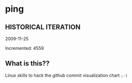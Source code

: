 # ping

## HISTORICAL ITERATION
2009-11-25

Incremented: 4559

## What is this?? 
Linux skills to hack the github commit visualization chart `;-)`
